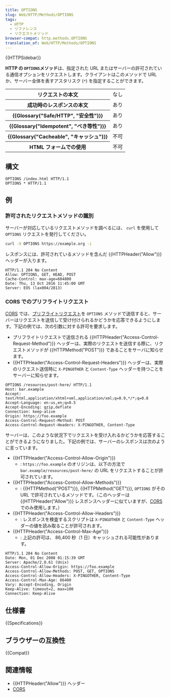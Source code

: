 ```yaml
---
title: OPTIONS
slug: Web/HTTP/Methods/OPTIONS
tags:
  - HTTP
  - リファレンス
  - リクエストメソッド
browser-compat: http.methods.OPTIONS
translation_of: Web/HTTP/Methods/OPTIONS
---
```

{{HTTPSidebar}}

**HTTP の `OPTIONS`メソッド**は、指定された URL またはサーバーの許可されている通信オプションをリクエストします。クライアントはこのメソッドで URL か、サーバー全体を表すアスタリスク (`*`) を指定することができます。

<table class="properties">
  <tbody>
    <tr>
      <th scope="row">リクエストの本文</th>
      <td>なし</td>
    </tr>
    <tr>
      <th scope="row">成功時のレスポンスの本文</th>
      <td>あり</td>
    </tr>
    <tr>
      <th scope="row">{{Glossary("Safe/HTTP", "安全性")}}</th>
      <td>あり</td>
    </tr>
    <tr>
      <th scope="row">{{Glossary("Idempotent", "べき等性")}}</th>
      <td>あり</td>
    </tr>
    <tr>
      <th scope="row">{{Glossary("Cacheable", "キャッシュ")}}</th>
      <td>不可</td>
    </tr>
    <tr>
      <th scope="row">HTML フォームでの使用</th>
      <td>不可</td>
    </tr>
  </tbody>
</table>

## 構文

```
OPTIONS /index.html HTTP/1.1
OPTIONS * HTTP/1.1
```

## 例

### 許可されたリクエストメソッドの識別

サーバーが対応しているリクエストメソッドを調べるには、 `curl` を使用して `OPTIONS` リクエストを発行してください。

```bash
curl -X OPTIONS https://example.org -i
```

レスポンスには、許可されているメソッドを含んだ {{HTTPHeader("Allow")}} ヘッダーが入ります。

```
HTTP/1.1 204 No Content
Allow: OPTIONS, GET, HEAD, POST
Cache-Control: max-age=604800
Date: Thu, 13 Oct 2016 11:45:00 GMT
Server: EOS (lax004/2813)
```

### CORS でのプリフライトリクエスト

[CORS](/ja/docs/Web/HTTP/CORS) では、[プリフライトリクエスト](/ja/docs/Glossary/Preflight_request)を `OPTIONS` メソッドで送信すると、サーバーはリクエストを送信して受け付けられるかどうかを応答できるようにします。下記の例では、次の引数に対する許可を要求します。

- プリフライトリクエストで送信される {{HTTPHeader("Access-Control-Request-Method")}} ヘッダーは、実際のリクエストを送信する際に、リクエストメソッドが {{HTTPMethod("POST")}} であることをサーバに知らせます。
- {{HTTPHeader("Access-Control-Request-Headers")}} ヘッダーは、実際のリクエスト送信時に `X-PINGOTHER` と `Content-Type` ヘッダーを持つことをサーバーに知らせます。

```
OPTIONS /resources/post-here/ HTTP/1.1
Host: bar.example
Accept: text/html,application/xhtml+xml,application/xml;q=0.9,*/*;q=0.8
Accept-Language: en-us,en;q=0.5
Accept-Encoding: gzip,deflate
Connection: keep-alive
Origin: https://foo.example
Access-Control-Request-Method: POST
Access-Control-Request-Headers: X-PINGOTHER, Content-Type
```

サーバーは、このような状況下でリクエストを受け入れるかどうかを応答することができるようになりました。下記の例では、サーバーのレスポンスは次のように言っています。

- {{HTTPHeader("Access-Control-Allow-Origin")}}
  - : `https://foo.example` のオリジンは、以下の方法で `bar.example/resources/post-here/` の URL をリクエストすることが許可されています。
- {{HTTPHeader("Access-Control-Allow-Methods")}}
  - : {{HTTPMethod("POST")}}, {{HTTPMethod("GET")}}, `OPTIONS` がその URL で許可されているメソッドです。（このヘッダーは {{HTTPHeader("Allow")}} レスポンスヘッダーに似ていますが、[CORS](/ja/docs/Web/HTTP/CORS) でのみ使用します。）
- {{HTTPHeader("Access-Control-Allow-Headers")}}
  - : レスポンスを検査するスクリプトは `X-PINGOTHER` と `Content-Type` ヘッダーの値を読み取ることが許可されます。
- {{HTTPHeader("Access-Control-Max-Age")}}
  - : 上記の許可は、 86,400 秒（1 日）キャッシュされる可能性があります。

```
HTTP/1.1 204 No Content
Date: Mon, 01 Dec 2008 01:15:39 GMT
Server: Apache/2.0.61 (Unix)
Access-Control-Allow-Origin: https://foo.example
Access-Control-Allow-Methods: POST, GET, OPTIONS
Access-Control-Allow-Headers: X-PINGOTHER, Content-Type
Access-Control-Max-Age: 86400
Vary: Accept-Encoding, Origin
Keep-Alive: timeout=2, max=100
Connection: Keep-Alive
```

## 仕様書

{{Specifications}}

## ブラウザーの互換性

{{Compat}}

## 関連情報

- {{HTTPHeader("Allow")}} ヘッダー
- [CORS](/ja/docs/Web/HTTP/CORS)
